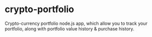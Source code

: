# crypto-portfolio
Crypto-currency portfolio node.js app, which allow you to track your portfolio, along with portfolio value history &amp; purchase history.
